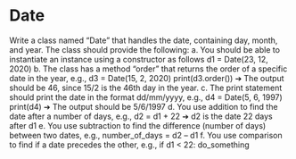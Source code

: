 # Date
Write a class named “Date” that handles the date, containing day, month, and year. 
The class should provide the following:
a. You should be able to instantiate an instance using a constructor as follows
d1 = Date(23, 12, 2020)
b. The class has a method “order” that returns the order of a specific date in the year, e.g.,
d3 = Date(15, 2, 2020)
print(d3.order()) 
➔ The output should be 46, since 15/2 is the 46th day in the year. 
c. The print statement should print the date in the format dd/mm/yyyy, e.g.,
d4 = Date(5, 6, 1997)
print(d4) 
➔ The output should be 5/6/1997
d. You use addition to find the date after a number of days, e.g.,
d2 = d1 + 22 
➔ d2 is the date 22 days after d1
e. You use subtraction to find the difference (number of days) between two dates, e.g.,
number_of_days = d2 – d1 
f. You use comparison to find if a date precedes the other, e.g.,
if d1 < 22:
do_something
